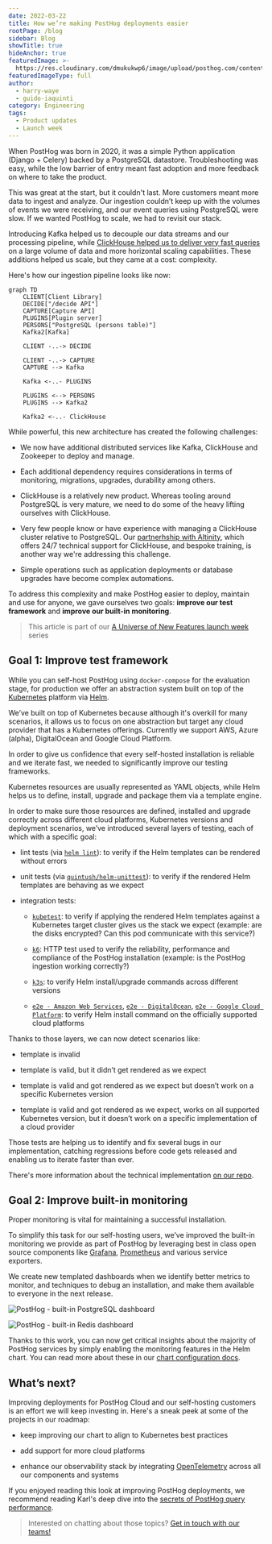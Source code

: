 ```yaml
---
date: 2022-03-22
title: How we’re making PostHog deployments easier
rootPage: /blog
sidebar: Blog
showTitle: true
hideAnchor: true
featuredImage: >-
  https://res.cloudinary.com/dmukukwp6/image/upload/posthog.com/contents/images/blog/simpler-self-deployments.png
featuredImageType: full
author:
  - harry-waye
  - guido-iaquinti
category: Engineering
tags:
  - Product updates
  - Launch week
---
```


When PostHog was born in 2020, it was a simple Python application (Django + Celery) backed by a PostgreSQL datastore. Troubleshooting was easy, while the low barrier of entry meant fast adoption and more feedback on where to take the product.

This was great at the start, but it couldn't last. More customers meant more data to ingest and analyze. Our ingestion couldn’t keep up with the volumes of events we were receiving, and our event queries using PostgreSQL were slow. If we wanted PostHog to scale, we had to revisit our stack.

Introducing Kafka helped us to decouple our data streams and our processing pipeline, while [ClickHouse helped us to deliver very fast queries](/blog/clickhouse-announcement) on a large volume of data and more horizontal scaling capabilities. These additions helped us scale, but they came at a cost: complexity.

Here's how our ingestion pipeline looks like now:

```mermaid
graph TD
    CLIENT[Client Library]
    DECIDE["/decide API"]
    CAPTURE[Capture API]
    PLUGINS[Plugin server]
    PERSONS["PostgreSQL (persons table)"]
    Kafka2[Kafka]

    CLIENT -..-> DECIDE

    CLIENT -..-> CAPTURE
    CAPTURE --> Kafka

    Kafka <-..- PLUGINS

    PLUGINS <--> PERSONS
    PLUGINS --> Kafka2

    Kafka2 <-..- ClickHouse
```

While powerful, this new architecture has created the following challenges:

* We now have additional distributed services like Kafka, ClickHouse and Zookeeper to deploy and manage.

* Each additional dependency requires considerations in terms of monitoring, migrations, upgrades, durability among others.

* ClickHouse is a relatively new product. Whereas tooling around PostgreSQL is very mature, we need to do some of the heavy lifting ourselves with ClickHouse.

* Very few people know or have experience with managing a ClickHouse cluster relative to PostgreSQL. Our [partnerhship with Altinity](/blog/posthog-altinity-announce), which offers 24/7 technical support for ClickHouse, and bespoke training, is another way we're addressing this challenge. 

* Simple operations such as application deployments or database upgrades have become complex automations.

To address this complexity and make PostHog easier to deploy, maintain and use for anyone, we gave ourselves two goals: **improve our test framework** and **improve our built-in monitoring**.


> This article is part of our [A Universe of New Features launch week](/blog/launch-week-universe-of-new-features) series

## Goal 1: Improve test framework

While you can self-host PostHog using `docker-compose` for the evaluation stage, for production we offer an abstraction system built on top of the [Kubernetes](https://kubernetes.io/) platform via [Helm](https://helm.sh/).  

We’ve built on top of Kubernetes because although it's overkill for many scenarios, it allows us to focus on one abstraction but target any cloud provider that has a Kubernetes offerings. Currently we support AWS, Azure (alpha), DigitalOcean and Google Cloud Platform.

In order to give us confidence that every self-hosted installation is reliable and we iterate fast, we needed to significantly improve our testing frameworks. 

Kubernetes resources are usually represented as YAML objects, while Helm helps us to define, install, upgrade and package them via a template engine.

In order to make sure those resources are defined, installed and upgrade correctly across different cloud platforms, Kubernetes versions and deployment scenarios, we’ve introduced several layers of testing, each of which with a specific goal:

* lint tests (via [`helm lint`](https://helm.sh/docs/helm/helm_lint/)): to verify if the Helm templates can be rendered without errors
* unit tests (via [`quintush/helm-unittest`](https://github.com/quintush/helm-unittest)): to verify if the rendered Helm templates are behaving as we expect

* integration tests:

    * [`kubetest`](https://github.com/vapor-ware/kubetest): to verify if applying the rendered Helm templates against a Kubernetes target cluster gives us the stack we expect (example: are the disks encrypted? Can this pod communicate with this service?)

    * [`k6`](https://k6.io/): HTTP test used to verify the reliability, performance and compliance of the PostHog installation (example: is the PostHog ingestion working correctly?)

    * [`k3s`](https://k3s.io/): to verify Helm install/upgrade commands across different versions

    * [`e2e - Amazon Web Services`](https://github.com/PostHog/charts-clickhouse/blob/main/.github/workflows/test-amazon-web-services-install.yaml), [`e2e - DigitalOcean`](https://github.com/PostHog/charts-clickhouse/blob/main/.github/workflows/test-digitalocean-install.yaml), [`e2e - Google Cloud Platform`](https://github.com/PostHog/charts-clickhouse/blob/main/.github/workflows/test-google-cloud-platform-install.yaml): to verify Helm install command on the officially supported cloud platforms

Thanks to those layers, we can now detect scenarios like:

* template is invalid

* template is valid, but it didn’t get rendered as we expect

* template is valid and got rendered as we expect but doesn’t work on a specific Kubernetes version

* template is valid and got rendered as we expect, works on all supported Kubernetes version, but it doesn’t work on a specific implementation of a cloud provider

Those tests are helping us to identify and fix several bugs in our implementation, catching regressions before code gets released and enabling us to iterate faster than ever.

There's more information about the technical implementation [on our repo](https://github.com/PostHog/charts-clickhouse#testing).

## Goal 2: Improve built-in monitoring

Proper monitoring is vital for maintaining a successful installation.

To simplify this task for our self-hosting users, we’ve improved the built-in monitoring we provide as part of PostHog by leveraging best in class open source components like [Grafana](https://grafana.com/), [Prometheus](https://prometheus.io/) and various service exporters.

We create new templated dashboards when we identify better metrics to monitor, and techniques to debug an installation, and make them available to everyone in the next release.

![PostHog - built-in PostgreSQL dashboard](https://res.cloudinary.com/dmukukwp6/image/upload/v1710055416/posthog.com/contents/images/blog/improving-posthog-deployments/postgresql.png)

![PostHog - built-in Redis dashboard](https://res.cloudinary.com/dmukukwp6/image/upload/v1710055416/posthog.com/contents/images/blog/improving-posthog-deployments/redis.png)

Thanks to this work, you can now get critical insights about the majority of PostHog services by simply enabling the monitoring features in the Helm chart. You can read more about these in our [chart configuration docs](/docs/self-host/deploy/configuration).

## What’s next?

Improving deployments for PostHog Cloud and our self-hosting customers is an effort we will keep investing in. Here's a sneak peek at some of the projects in our roadmap:

- keep improving our chart to align to Kubernetes best practices

- add support for more cloud platforms

- enhance our observability stack by integrating [OpenTelemetry](https://opentelemetry.io/) across all our components and systems

If you enjoyed reading this look at improving PostHog deployments, we recommend reading Karl's deep dive into the [secrets of PostHog query performance](/blog/secrets-of-posthog-query-performance).

> Interested on chatting about those topics? [Get in touch with our teams!](https://app.posthog.com/home#supportModal)

<NewsletterForm />

